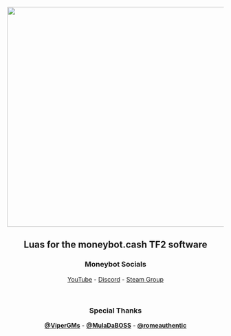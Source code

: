 <p align="center">
<a href="https://moneybot.cash">
  <img src="https://www.moneybot.cash/includes/logo.png" width="512">
</a>
</p>

<h2 align="center"><strong>Luas for the moneybot.cash TF2 software</strong></h2>

<h3 align="center">Moneybot Socials</h3>
<p align="center">
  <a align="center" href="https://www.youtube.com/@moneybot">YouTube</a>
  -
  <a align="center" href="https://discord.com/invite/yfZV58WdHm">Discord</a>
  -
  <a align="center" href="https://steamcommunity.com/groups/zlotybot">Steam Group</a>
</p>
<br>
<h3 align="center"><strong>Special Thanks</strong></h3>
<p align="center">
  <a href="https://github.com/ViperGMs"><strong>@ViperGMs</strong></a> - <a href="https://github.com/MulaDaBOSS"><strong>@MulaDaBOSS</strong></a> - <a href="https://github.com/romeauthentic"><strong>@romeauthentic</strong></a>
</p>
